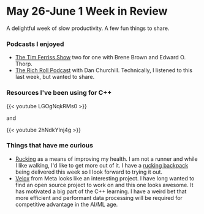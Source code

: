# May 26-June 1 Week in Review


A delightful week of slow productivity.  A few fun things to share.

### Podcasts I enjoyed
* [The Tim Ferriss Show](https://tim.blog/2024/05/21/brene-brown-ed-thorp/) two for one with Brene Brown and Edward O. Thorp.
* [The Rich Roll Podcast](https://www.richroll.com/podcast/dan-churchill-833/) with Dan Churchill.  Technically, I listened to this last week, but wanted to share.

### Resources I've been using for C++

{{< youtube LGOgNqkRMs0 >}}

and

{{< youtube 2hNdkYInj4g >}}

### Things that have me curious

* [Rucking](https://www.strongfirst.com/how-to-ruck/) as a means of improving my health.  I am not a runner and while I like walking, I'd like to get more out of it.  I have a [rucking backpack](https://www.goruck.com/pages/start-rucking) being delivered this week so I look forward to trying it out.
* [Velox](https://velox-lib.io/) from Meta looks like an interesting project.  I have long wanted to find an open source project to work on and this one looks awesome.  It has motivated a big part of the C++ learning.  I have a weird bet that more efficient and performant data processing will be required for competitive advantage in the AI/ML age.

